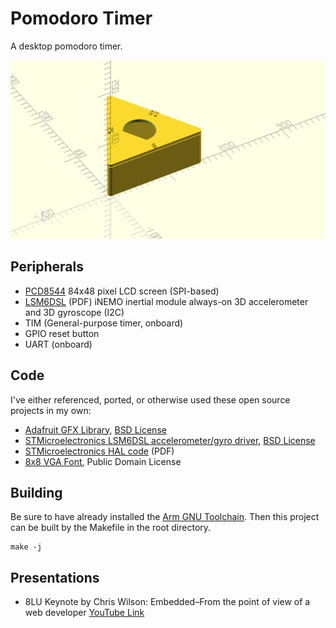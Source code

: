 Pomodoro Timer
==============

A desktop pomodoro timer.

![A rendered view of the case](mechanical/case.png)

Peripherals
-----------

- [PCD8544](https://learn.adafruit.com/nokia-5110-3310-monochrome-lcd) 84x48 pixel LCD screen (SPI-based)
- [LSM6DSL](https://www.st.com/resource/en/datasheet/lsm6dsl.pdf) (PDF) iNEMO inertial module always-on 3D accelerometer and 3D gyroscope (I2C)
- TIM (General-purpose timer, onboard)
- GPIO reset button
- UART (onboard)

Code
----

I've either referenced, ported, or otherwise used these open source projects in my own:

- [Adafruit GFX Library](https://github.com/Adafruit/Adafruit-GFX-Library), [BSD License](https://github.com/adafruit/Adafruit-GFX-Library/blob/master/license.txt)
- [STMicroelectronics LSM6DSL accelerometer/gyro driver](https://github.com/STMicroelectronics/stm32-lsm6dsl), [BSD License](https://opensource.org/licenses/BSD-3-Clause)
- [STMicroelectronics HAL code](https://www.st.com/resource/en/user_manual/um1884-description-of-stm32l4l4-hal-and-lowlayer-drivers-stmicroelectronics.pdf) (PDF)
- [8x8 VGA Font](https://github.com/dhepper/font8x8), Public Domain License

Building
--------

Be sure to have already installed the [Arm GNU Toolchain](https://developer.arm.com/tools-and-software/open-source-software/developer-tools/gnu-toolchain).
Then this project can be built by the Makefile in the root directory.

```
make -j
```

Presentations
-------------

- 8LU Keynote by Chris Wilson: Embedded–From the point of view of a web developer
  [YouTube Link](https://youtube.com/playlist?list=PLJ8U_Ztr7xwWxTykN1e5mXYIPvEGNGG43)
